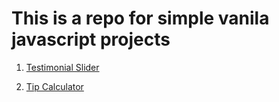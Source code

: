


# This is a repo for simple vanila javascript projects

1) [Testimonial Slider](https://github.com/vasanthgx/simple-js-projects/tree/main/projects/testimonial-slider)

2) [Tip Calculator]((https://github.com/vasanthgx/simple-js-projects/tree/main/projects/tip-Calculator))